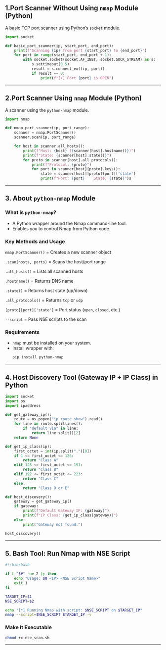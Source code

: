## 1.Port Scanner Without Using `nmap` Module (Python)

A basic TCP port scanner using Python’s `socket` module.

```python
import socket

def basic_port_scanner(ip, start_port, end_port):
    print(f"Scanning {ip} from port {start_port} to {end_port}")
    for port in range(start_port, end_port + 1):
        with socket.socket(socket.AF_INET, socket.SOCK_STREAM) as s:
            s.settimeout(0.5)
            result = s.connect_ex((ip, port))
            if result == 0:
                print(f"[+] Port {port} is OPEN")
```

---
## 2.Port Scanner Using `nmap` Module (Python)

A scanner using the `python-nmap` module.

```python
import nmap

def nmap_port_scanner(ip, port_range):
    scanner = nmap.PortScanner()
    scanner.scan(ip, port_range)

    for host in scanner.all_hosts():
        print(f"Host: {host} ({scanner[host].hostname()})")
        print(f"State: {scanner[host].state()}")
        for proto in scanner[host].all_protocols():
            print(f"Protocol: {proto}")
            for port in scanner[host][proto].keys():
                state = scanner[host][proto][port]['state']
                print(f"Port: {port}	State: {state}")s
```

---
## 3. About `python-nmap` Module

### What is `python-nmap`?
- A Python wrapper around the Nmap command-line tool.
- Enables you to control Nmap from Python code.

### Key Methods and Usage
 `nmap.PortScanner()` = Creates a new scanner object 

 `.scan(hosts, ports)` = Scans the host/port range 

 `.all_hosts()` = Lists all scanned hosts 

 `.hostname()` = Returns DNS name 

 `.state()` = Returns host state (up/down) 

 `.all_protocols()` = Returns `tcp` or `udp` 

 `[proto][port]['state']` = Port status (`open`, `closed`, etc.) 

 `--script` = Pass NSE scripts to the scan 


### Requirements
- `nmap` must be installed on your system.
- Install wrapper with:
  ```bash
  pip install python-nmap
  ```

---

## 4. Host Discovery Tool (Gateway IP + IP Class) in Python

```python
import socket
import os
import ipaddress

def get_gateway_ip():
    route = os.popen("ip route show").read()
    for line in route.splitlines():
        if "default via" in line:
            return line.split()[2]
    return None

def get_ip_class(ip):
    first_octet = int(ip.split(".")[0])
    if 1 <= first_octet <= 126:
        return "Class A"
    elif 128 <= first_octet <= 191:
        return "Class B"
    elif 192 <= first_octet <= 223:
        return "Class C"
    else:
        return "Class D or E"

def host_discovery():
    gateway = get_gateway_ip()
    if gateway:
        print(f"Default Gateway IP: {gateway}")
        print(f"IP Class: {get_ip_class(gateway)}")
    else:
        print("Gateway not found.")

host_discovery()
```

---

## 5. Bash Tool: Run Nmap with NSE Script

```bash
#!/bin/bash

if [ "$#" -ne 2 ]; then
    echo "Usage: $0 <IP> <NSE Script Name>"
    exit 1
fi

TARGET_IP=$1
NSE_SCRIPT=$2

echo "[*] Running Nmap with script: $NSE_SCRIPT on $TARGET_IP"
nmap --script=$NSE_SCRIPT $TARGET_IP -v
```

### Make It Executable
```bash
chmod +x nse_scan.sh
```

---

##
